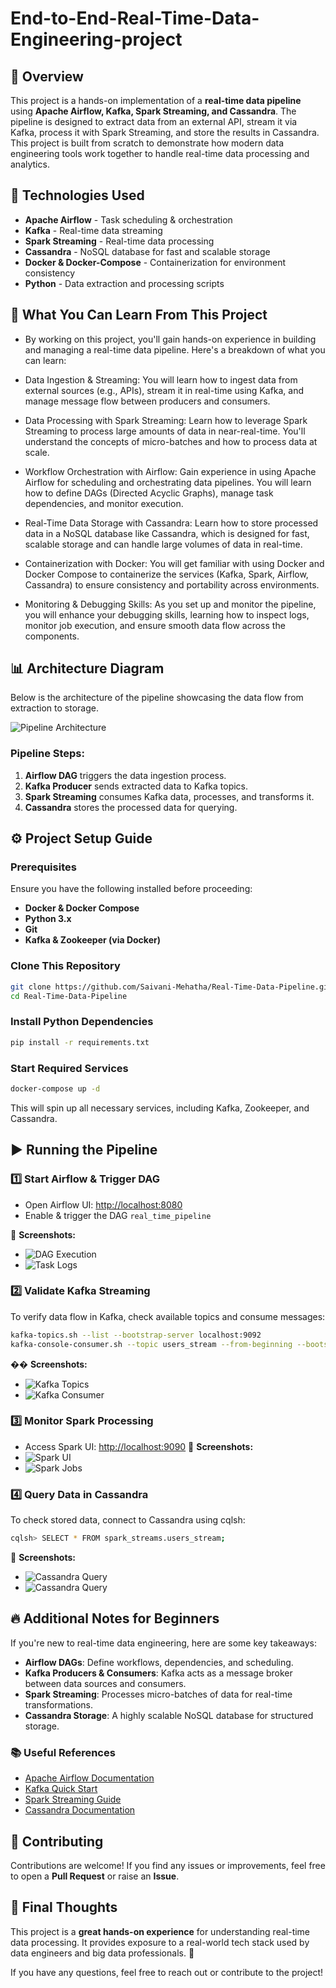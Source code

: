 # End-to-End-Real-Time-Data-Engineering-project

## 📌 Overview
This project is a hands-on implementation of a **real-time data pipeline** using **Apache Airflow, Kafka, Spark Streaming, and Cassandra**. The pipeline is designed to extract data from an external API, stream it via Kafka, process it with Spark Streaming, and store the results in Cassandra. This project is built from scratch to demonstrate how modern data engineering tools work together to handle real-time data processing and analytics.

## 🚀 Technologies Used
- **Apache Airflow** - Task scheduling & orchestration
- **Kafka** - Real-time data streaming
- **Spark Streaming** - Real-time data processing
- **Cassandra** - NoSQL database for fast and scalable storage
- **Docker & Docker-Compose** - Containerization for environment consistency
- **Python** - Data extraction and processing scripts

## 🧠 What You Can Learn From This Project
- By working on this project, you'll gain hands-on experience in building and managing a real-time data pipeline. Here's a breakdown of what you can learn:

- Data Ingestion & Streaming: You will learn how to ingest data from external sources (e.g., APIs), stream it in real-time using Kafka, and manage message flow between producers and consumers.

- Data Processing with Spark Streaming: Learn how to leverage Spark Streaming to process large amounts of data in near-real-time. You'll understand the concepts of micro-batches and how to process data at scale.

- Workflow Orchestration with Airflow: Gain experience in using Apache Airflow for scheduling and orchestrating data pipelines. You will learn how to define DAGs (Directed Acyclic Graphs), manage task dependencies, and monitor execution.

- Real-Time Data Storage with Cassandra: Learn how to store processed data in a NoSQL database like Cassandra, which is designed for fast, scalable storage and can handle large volumes of data in real-time.

- Containerization with Docker: You will get familiar with using Docker and Docker Compose to containerize the services (Kafka, Spark, Airflow, Cassandra) to ensure consistency and portability across environments.

- Monitoring & Debugging Skills: As you set up and monitor the pipeline, you will enhance your debugging skills, learning how to inspect logs, monitor job execution, and ensure smooth data flow across the components.

## 📊 Architecture Diagram
Below is the architecture of the pipeline showcasing the data flow from extraction to storage.

![Pipeline Architecture](screenshots/architecture.png)

### **Pipeline Steps:**
1. **Airflow DAG** triggers the data ingestion process.
2. **Kafka Producer** sends extracted data to Kafka topics.
3. **Spark Streaming** consumes Kafka data, processes, and transforms it.
4. **Cassandra** stores the processed data for querying.

## ⚙️ Project Setup Guide
### Prerequisites
Ensure you have the following installed before proceeding:
- **Docker & Docker Compose**
- **Python 3.x**
- **Git**
- **Kafka & Zookeeper (via Docker)**

### Clone This Repository
```bash
git clone https://github.com/Saivani-Mehatha/Real-Time-Data-Pipeline.git
cd Real-Time-Data-Pipeline
```

### Install Python Dependencies
```bash
pip install -r requirements.txt
```

### Start Required Services
```bash
docker-compose up -d
```

This will spin up all necessary services, including Kafka, Zookeeper, and Cassandra.

## ▶️ Running the Pipeline
### 1️⃣ Start Airflow & Trigger DAG
- Open Airflow UI: [http://localhost:8080](http://localhost:8080)
- Enable & trigger the DAG `real_time_pipeline`

📸 **Screenshots:**
- ![DAG Execution](screenshots/airflow-dag.png)
- ![Task Logs](screenshots/airflow-task-logs.png)

### 2️⃣ Validate Kafka Streaming
To verify data flow in Kafka, check available topics and consume messages:
```bash
kafka-topics.sh --list --bootstrap-server localhost:9092
kafka-console-consumer.sh --topic users_stream --from-beginning --bootstrap-server localhost:9092
```
�� **Screenshots:**
- ![Kafka Topics](screenshots/kafka-topics.png)
- ![Kafka Consumer](screenshots/kafka-console-consumer.png)

### 3️⃣ Monitor Spark Processing
- Access Spark UI: [http://localhost:9090](http://localhost:9090)
📸 **Screenshots:**
- ![Spark UI](screenshots/spark-ui.png)
- ![Spark Jobs](screenshots/spark-job-details.png)

### 4️⃣ Query Data in Cassandra
To check stored data, connect to Cassandra using cqlsh:
```bash
cqlsh> SELECT * FROM spark_streams.users_stream;
```
📸 **Screenshots:**
- ![Cassandra Query](screenshots/cassandra-query.png)
- ![Cassandra Query](screenshots/cassandra-query2.png)

## 🔥 Additional Notes for Beginners
If you're new to real-time data engineering, here are some key takeaways:
- **Airflow DAGs**: Define workflows, dependencies, and scheduling.
- **Kafka Producers & Consumers**: Kafka acts as a message broker between data sources and consumers.
- **Spark Streaming**: Processes micro-batches of data for real-time transformations.
- **Cassandra Storage**: A highly scalable NoSQL database for structured storage.

### 📚 Useful References
- [Apache Airflow Documentation](https://airflow.apache.org/docs/)
- [Kafka Quick Start](https://kafka.apache.org/quickstart)
- [Spark Streaming Guide](https://spark.apache.org/docs/latest/structured-streaming-programming-guide.html)
- [Cassandra Documentation](https://cassandra.apache.org/doc/latest/)

## 🤝 Contributing
Contributions are welcome! If you find any issues or improvements, feel free to open a **Pull Request** or raise an **Issue**.

## 📌 Final Thoughts
This project is a **great hands-on experience** for understanding real-time data processing. It provides exposure to a real-world tech stack used by data engineers and big data professionals. 🚀

If you have any questions, feel free to reach out or contribute to the project!

